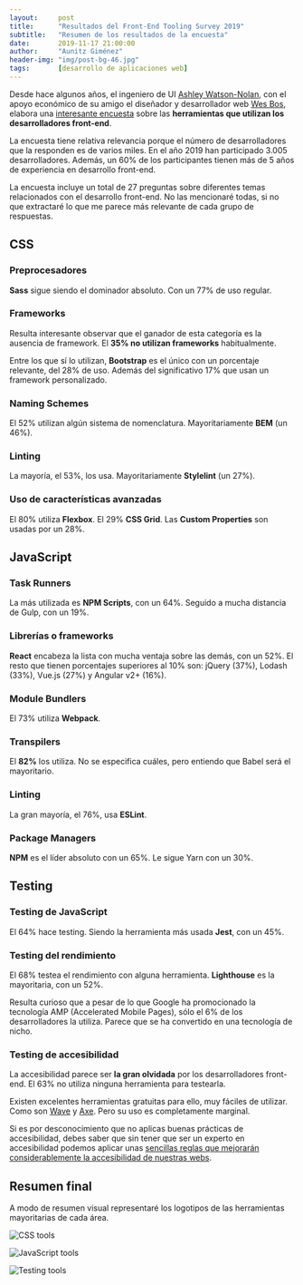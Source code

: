 ```yaml
---
layout:     post
title:      "Resultados del Front-End Tooling Survey 2019"
subtitle:   "Resumen de los resultados de la encuesta"
date:       2019-11-17 21:00:00
author:     "Aunitz Giménez"
header-img: "img/post-bg-46.jpg"
tags:       [desarrollo de aplicaciones web]
---
```


<p>Desde hace algunos años, el ingeniero de UI <a href="https://ashleynolan.co.uk/" target="_blank" rel="noopener noreferrer">Ashley Watson-Nolan</a>, con el apoyo económico de su amigo el diseñador y desarrollador web <a href="https://wesbos.com/" target="_blank" rel="noopener noreferrer">Wes Bos</a>, elabora una <a href="https://ashleynolan.co.uk/blog/frontend-tooling-survey-2019-results" target="_blank" rel="noopener noreferrer">interesante encuesta</a> sobre las <strong>herramientas que utilizan los desarrolladores front-end</strong>.</p>

<p>La encuesta tiene relativa relevancia porque el número de desarrolladores que la responden es de varios miles. En el año 2019 han participado 3.005 desarrolladores. Además, un 60% de los participantes tienen más de 5 años de experiencia en desarrollo front-end.</p>

<p>La encuesta incluye un total de 27 preguntas sobre diferentes temas relacionados con el desarrollo front-end. No las mencionaré todas, si no que extractaré lo que me parece más relevante de cada grupo de respuestas.</p>

<h2>CSS</h2>

<h3>Preprocesadores</h3>

<p><strong>Sass</strong> sigue siendo el dominador absoluto. Con un 77% de uso regular.</p>

<h3>Frameworks</h3>

<p>Resulta interesante observar que el ganador de esta categoría es la ausencia de framework. El <strong>35% no utilizan frameworks</strong> habitualmente.</p>

<p>Entre los que sí lo utilizan, <strong>Bootstrap</strong> es el único con un porcentaje relevante, del 28% de uso. Además del significativo 17% que usan un framework personalizado.</p>

<h3>Naming Schemes</h3>

<p>El 52% utilizan algún sistema de nomenclatura. Mayoritariamente <strong>BEM</strong> (un 46%).</p>

<h3>Linting</h3>

<p>La mayoría, el 53%, los usa. Mayoritariamente <strong>Stylelint</strong> (un 27%).</p>

<h3>Uso de características avanzadas</h3>

<p>El 80% utiliza <strong>Flexbox</strong>. El 29% <strong>CSS Grid</strong>. Las <strong>Custom Properties</strong> son usadas por un 28%.</p>

<h2>JavaScript</h2>

<h3>Task Runners</h3>

<p>La más utilizada es <strong>NPM Scripts</strong>, con un 64%. Seguido a mucha distancia de Gulp, con un 19%.</p>

<h3>Librerías o frameworks</h3>

<p><strong>React</strong> encabeza la lista con mucha ventaja sobre las demás, con un 52%. El resto que tienen porcentajes superiores al 10% son: jQuery (37%), Lodash (33%), Vue.js (27%) y Angular v2+ (16%).</p>

<h3>Module Bundlers</h3>

<p>El 73% utiliza <strong>Webpack</strong>.</p>

<h3>Transpilers</h3>

<p>El <strong>82%</strong> los utiliza. No se especifica cuáles, pero entiendo que Babel será el mayoritario.</p>

<h3>Linting</h3>

<p>La gran mayoría, el 76%, usa <strong>ESLint</strong>.</p>

<h3>Package Managers</h3>

<p><strong>NPM</strong> es el líder absoluto con un 65%. Le sigue Yarn con un 30%.</p>

<h2>Testing</h2>

<h3>Testing de JavaScript</h3>

<p>El 64% hace testing. Siendo la herramienta más usada <strong>Jest</strong>, con un 45%.</p>

<h3>Testing del rendimiento</h3>

<p>El 68% testea el rendimiento con alguna herramienta. <strong>Lighthouse</strong> es la mayoritaria, con un 52%.</p>
<p>Resulta curioso que a pesar de lo que Google ha promocionado la tecnología AMP (Accelerated Mobile Pages), sólo el 6% de los desarrolladores la utiliza. Parece que se ha convertido en una tecnología de nicho.</p>

<h3>Testing de accesibilidad</h3>

<p>La accesibilidad parece ser <strong>la gran olvidada</strong> por los desarrolladores front-end. El 63% no utiliza ninguna herramienta para testearla.</p>

<p>Existen excelentes herramientas gratuitas para ello, muy fáciles de utilizar. Como son <a href="https://wave.webaim.org/" target="_blank" rel="noopener noreferrer">Wave</a> y <a href="https://www.deque.com/axe/axe-for-web/" target="_blank" rel="noopener noreferrer">Axe</a>. Pero su uso es completamente marginal.</p>

<p>Si es por desconocimiento que no aplicas buenas prácticas de accesibilidad, debes saber que sin tener que ser un experto en accesibilidad podemos aplicar unas <a href="https://www.aunitz.net/accesibilidad-web-al-alcance-de-todos/">sencillas reglas que mejorarán considerablemente la accesibilidad de nuestras webs</a>.</p>

<h2>Resumen final</h2>

<p>A modo de resumen visual representaré los logotipos de las herramientas mayoritarias de cada área.</p>

<p><img src="{{ site.baseurl }}/img/resultados-front-end-tooling-survey-2019-01.png" alt="CSS tools"></p>

<p><img src="{{ site.baseurl }}/img/resultados-front-end-tooling-survey-2019-02.png" alt="JavaScript tools"></p>

<p><img src="{{ site.baseurl }}/img/resultados-front-end-tooling-survey-2019-03.png" alt="Testing tools"></p>
